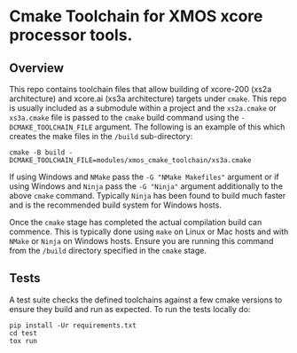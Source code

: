 # Cmake Toolchain for XMOS xcore processor tools.

## Overview

This repo contains toolchain files that allow building of xcore-200 (xs2a architecture) and xcore.ai (xs3a architecture) targets under `cmake`.
This repo is usually included as a submodule within a project and the ``xs2a.cmake`` or ``xs3a.cmake`` file is passed to the `cmake` build command using the 
```-DCMAKE_TOOLCHAIN_FILE``` argument. The following is an example of this which creates the make files in the ```/build``` sub-directory:

```
cmake -B build -DCMAKE_TOOLCHAIN_FILE=modules/xmos_cmake_toolchain/xs3a.cmake
```

If using Windows and `NMake` pass the ```-G "NMake Makefiles"``` argument or if using Windows and `Ninja` pass the ```-G "Ninja"``` argument additionally to the above `cmake` command. Typically `Ninja` has been found to build much faster and is the recommended build system for Windows hosts.

Once the `cmake` stage has completed the actual compilation build can commence. This is typically done using `make` on Linux or Mac hosts and with `NMake` or `Ninja` on Windows hosts. Ensure you are running this command from the ```/build``` directory specified in the `cmake` stage.

## Tests

A test suite checks the defined toolchains against a few cmake versions to ensure they build and run as expected. To run the tests locally do:

```
pip install -Ur requirements.txt
cd test
tox run
```
